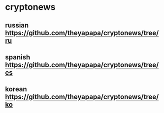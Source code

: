 # cryptonews


## russian https://github.com/theyapapa/cryptonews/tree/ru

## spanish https://github.com/theyapapa/cryptonews/tree/es

## korean https://github.com/theyapapa/cryptonews/tree/ko

